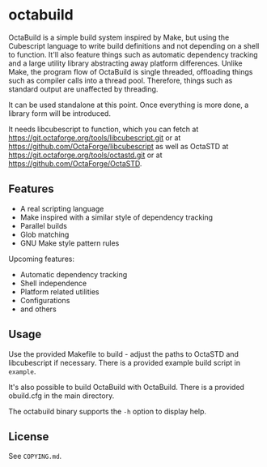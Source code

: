 # octabuild

OctaBuild is a simple build system inspired by Make, but using the Cubescript
language to write build definitions and not depending on a shell to function.
It'll also feature things such as automatic dependency tracking and a large
utility library abstracting away platform differences. Unlike Make, the program
flow of OctaBuild is single threaded, offloading things such as compiler calls
into a thread pool. Therefore, things such as standard output are unaffected
by threading.

It can be used standalone at this point. Once everything is more done, a
library form will be introduced.

It needs libcubescript to function, which you can fetch at
https://git.octaforge.org/tools/libcubescript.git or at
https://github.com/OctaForge/libcubescript as well as OctaSTD
at https://git.octaforge.org/tools/octastd.git or at
https://github.com/OctaForge/OctaSTD.

## Features

 * A real scripting language
 * Make inspired with a similar style of dependency tracking
 * Parallel builds
 * Glob matching
 * GNU Make style pattern rules

Upcoming features:

 * Automatic dependency tracking
 * Shell independence
 * Platform related utilities
 * Configurations
 * and others

## Usage

Use the provided Makefile to build - adjust the paths to OctaSTD and
libcubescript if necessary. There is a provided example build script
in `example`.

It's also possible to build OctaBuild with OctaBuild. There is a provided
obuild.cfg in the main directory.

The octabuild binary supports the `-h` option to display help.

## License

See `COPYING.md`.
